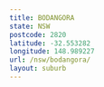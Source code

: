 ```yaml
---
title: BODANGORA
state: NSW
postcode: 2820
latitude: -32.553282
longitude: 148.989227
url: /nsw/bodangora/
layout: suburb
---
```

